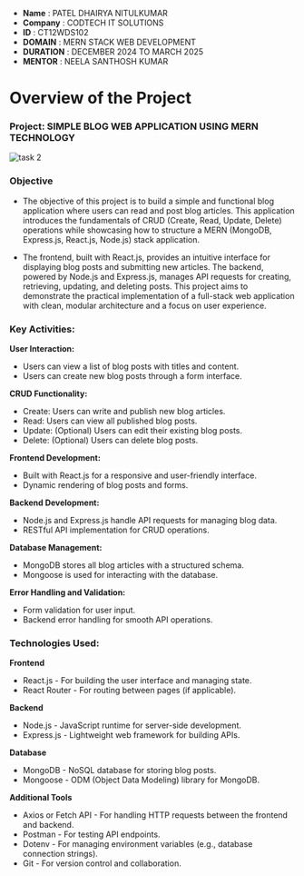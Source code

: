 - **Name** : PATEL DHAIRYA NITULKUMAR
- **Company** : CODTECH IT SOLUTIONS
- **ID** : CT12WDS102
- **DOMAIN** : MERN STACK WEB DEVELOPMENT
- **DURATION** : DECEMBER 2024 TO MARCH 2025
- **MENTOR** : NEELA SANTHOSH KUMAR


# Overview of the Project

### Project: SIMPLE BLOG WEB APPLICATION USING MERN TECHNOLOGY
![task 2](https://github.com/user-attachments/assets/af8fe698-e68d-4bf6-a79d-df854c1b527c)

### Objective
- The objective of this project is to build a simple and functional blog application where users can read and post blog articles. This application introduces the fundamentals of CRUD (Create, Read, Update, Delete) operations while showcasing how to structure a MERN (MongoDB, Express.js, React.js, Node.js) stack application.

- The frontend, built with React.js, provides an intuitive interface for displaying blog posts and submitting new articles. The backend, powered by Node.js and Express.js, manages API requests for creating, retrieving, updating, and deleting posts. This project aims to demonstrate the practical implementation of a full-stack web application with clean, modular architecture and a focus on user experience.

### Key Activities:
**User Interaction:**
- Users can view a list of blog posts with titles and content.
- Users can create new blog posts through a form interface.

**CRUD Functionality:**
- Create: Users can write and publish new blog articles.
- Read: Users can view all published blog posts.
- Update: (Optional) Users can edit their existing blog posts.
- Delete: (Optional) Users can delete blog posts.

**Frontend Development:**
- Built with React.js for a responsive and user-friendly interface.
- Dynamic rendering of blog posts and forms.

**Backend Development:**
- Node.js and Express.js handle API requests for managing blog data.
- RESTful API implementation for CRUD operations.

**Database Management:**
- MongoDB stores all blog articles with a structured schema.
- Mongoose is used for interacting with the database.

**Error Handling and Validation:**
- Form validation for user input.
- Backend error handling for smooth API operations.

### Technologies Used:
**Frontend**
- React.js - For building the user interface and managing state.
- React Router - For routing between pages (if applicable).

**Backend**
- Node.js - JavaScript runtime for server-side development.
- Express.js - Lightweight web framework for building APIs.

**Database**
- MongoDB - NoSQL database for storing blog posts.
- Mongoose - ODM (Object Data Modeling) library for MongoDB.

**Additional Tools**
- Axios or Fetch API - For handling HTTP requests between the frontend and backend.
- Postman - For testing API endpoints.
- Dotenv - For managing environment variables (e.g., database connection strings).
- Git - For version control and collaboration.
